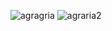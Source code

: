 ![agragria](https://user-images.githubusercontent.com/30559667/103141417-08319900-46c2-11eb-8641-fcba7f44052b.PNG)
![agraria2](https://user-images.githubusercontent.com/30559667/103141418-09fb5c80-46c2-11eb-8d19-2fccebd11b3a.PNG)
